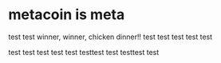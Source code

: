 # metacoin is meta

test
test
winner, winner, chicken dinner!!
test
test
test
test
test

test
test
test
test
test
testtest
test
testtest
test
